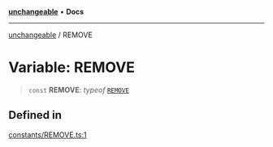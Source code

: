[**unchangeable**](../README.md) • **Docs**

***

[unchangeable](../README.md) / REMOVE

# Variable: REMOVE

> `const` **REMOVE**: *typeof* [`REMOVE`](REMOVE.md)

## Defined in

[constants/REMOVE.ts:1](https://github.com/nevoland/unchangeable/blob/cb3ef0359ae452ac2f0cc5f751df75211de2d3d2/lib/constants/REMOVE.ts#L1)
